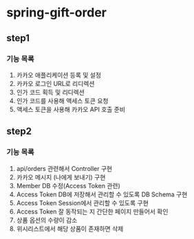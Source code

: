 # spring-gift-order

## step1

### 기능 목록
1. 카카오 애플리케이션 등록 및 설정
2. 카카오 로그인 URL로 리디렉션
3. 인가 코드 획득 및 리디렉션
4. 인가 코드를 사용해 액세스 토큰 요청
5. 액세스 토큰을 사용해 카카오 API 호출 준비

## step2

### 기능 목록
1. api/orders 관련해서 Controller 구현
2. 카카오 메시지 (나에게 보내기) 구현
3. Member DB 수정(Access Token 관련)
4. Access Token DB에 저장해서 관리할 수 있도록 DB Schema 구현
5. Access Token Session에서 관리할 수 있도록 구현
6. Access Token 잘 동작되는 지 간단한 페이지 만들어서 확인
7. 상품 옵션의 수량이 감소
8. 위시리스트에서 해당 상품이 존재하면 삭제